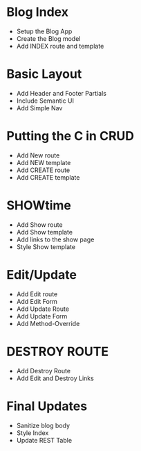 # Blog Index
* Setup the Blog App
* Create the Blog model
* Add INDEX route and template

# Basic Layout
* Add Header and Footer Partials
* Include Semantic UI
* Add Simple Nav

# Putting the C in CRUD
* Add New route
* Add NEW template
* Add CREATE route
* Add CREATE template

# SHOWtime
* Add Show route
* Add Show template
* Add links to the show page
* Style Show template

# Edit/Update
* Add Edit route
* Add Edit Form
* Add Update Route
* Add Update Form
* Add Method-Override

# DESTROY ROUTE
* Add Destroy Route
* Add Edit and Destroy Links

# Final Updates
* Sanitize blog body
* Style Index
* Update REST Table